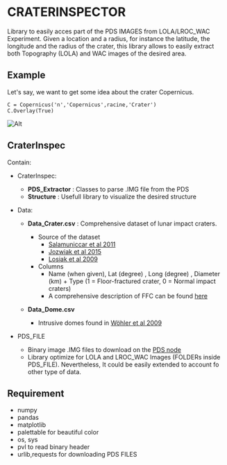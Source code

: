 
# CRATERINSPECTOR

Library  to easily  acces part  of the  PDS IMAGES  from LOLA/LROC_WAC
Experiment. Given a location and a radius, for instance the latitude, the longitude and the radius of the crater, this library allows to easily extract both Topography (LOLA) and WAC images of the desired area.

## Example

Let's say, we want to get some idea about the crater Copernicus.

    C = Copernicus('n','Copernicus',racine,'Crater')
    C.Overlay(True)

![Alt](https://raw.githubusercontent.com/cthorey/CraterInspector/master/Image/Crater_Copernicus.png)


## CraterInspec

Contain:

* CraterInspec:
    - **PDS_Extractor** : Classes to parse .IMG file from the PDS
    - **Structure**  :  Usefull  library to  visualize  the  desired
      structure

* Data:
    - **Data_Crater.csv** : Comprehensive dataset of lunar impact craters.
	    - Source of the dataset 
		    + [Salamuniccar et al 2011](http://www.sciencedirect.com/science/article/pii/S0032063310003405)
		    + [Jozwiak et al 2015](http://dx.doi.org/10.1016/j.icarus.2014.10.052)
		    + [Losiak et al 2009](http://adsabs.harvard.edu/abs/2009LPI....40.1532L)
		-  Columns
			- Name (when given), Lat (degree) , Long (degree) , Diameter (km) + Type (1 = Floor-fractured crater, 0 = Normal impact craters)
			- A comprehensive description of FFC can be found [here](http://www.lpod.org/cwm/DataStuff/ffc.htm)
	
	- **Data_Dome.csv** 
		- Intrusive domes found in [Wöhler et al 2009](http://linkinghub.elsevier.com/retrieve/pii/S0019103509003236)

* PDS_FILE
	- Binary image .IMG files to download on the [PDS node](http://pds-geosciences.wustl.edu/)
	- Library optimize for LOLA and LROC_WAC Images (FOLDERs inside PDS_FILE). Nevertheless, It could be easily extended to account fo other type of data.
## Requirement

- numpy
- pandas
- matplotlib
- palettable for beautiful color
- os, sys
- pvl to read binary header
- urlib,requests for downloading PDS FILES




